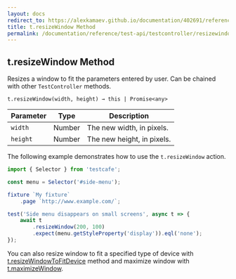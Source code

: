 ```yaml
---
layout: docs
redirect_to: https://alexkamaev.github.io/documentation/402691/reference/test-api/testcontroller/resizewindow
title: t.resizeWindow Method
permalink: /documentation/reference/test-api/testcontroller/resizewindow.html
---
```

## t.resizeWindow Method

Resizes a window to fit the parameters entered by user. Can be chained with other `TestController` methods.

```text
t.resizeWindow(width, height) → this | Promise<any>
```

Parameter  | Type    | Description
---------- | ------- | --------------------------
`width`    | Number  | The new width, in pixels.
`height`   | Number  | The new height, in pixels.

The following example demonstrates how to use the `t.resizeWindow` action.

```js
import { Selector } from 'testcafe';

const menu = Selector('#side-menu');

fixture `My fixture`
    .page `http://www.example.com/`;

test('Side menu disappears on small screens', async t => {
    await t
        .resizeWindow(200, 100)
        .expect(menu.getStyleProperty('display')).eql('none');
});
```

You can also resize window to fit a specified type of device with [t.resizeWindowToFitDevice](resizewindowtofitdevice.md) method and maximize window with [t.maximizeWindow](maximizewindow.md).
